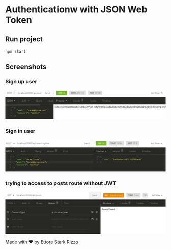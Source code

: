 # Authenticationw with JSON Web Token 

## Run project

```
npm start
```

## Screenshots

### Sign up user
![](https://github.com/ettorestark/auth-with-jwt/blob/master/assets/Register.jpg)

### Sign in user
![](https://github.com/ettorestark/auth-with-jwt/blob/master/assets/Login.jpg)

### trying to access to posts route without JWT
![](https://github.com/ettorestark/auth-with-jwt/blob/master/assets/Post%20without%20token.jpg)

Made with ❤ by Ettore Stark Rizzo

